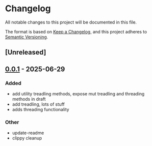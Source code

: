 # Changelog

All notable changes to this project will be documented in this file.

The format is based on [Keep a Changelog](https://keepachangelog.com/en/1.0.0/),
and this project adheres to [Semantic Versioning](https://semver.org/spec/v2.0.0.html).

## [Unreleased]

## [0.0.1](https://github.com/erys/weave-draft/compare/v0.0.0...v0.0.1) - 2025-06-29

### Added

- add utility treadling methods, expose mut treadling and threading methods in draft
- add treadling, lots of stuff
- adds threading functionality

### Other

- update-readme
- clippy cleanup

